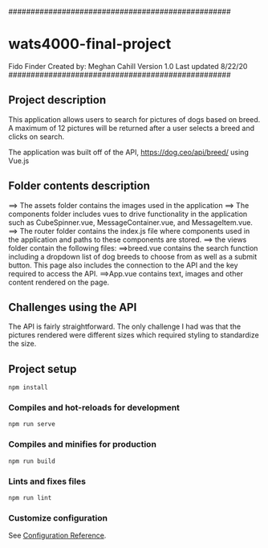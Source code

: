 ##################################################
# wats4000-final-project

Fido Finder
Created by: Meghan Cahill
Version 1.0
Last updated 8/22/20
##################################################

## Project description

This application allows users to search for pictures of dogs based on breed. A maximum of 12 pictures will be returned after a user selects a breed and clicks on search.


The application was built off of the API, https://dog.ceo/api/breed/ using Vue.js

## Folder contents description

==> The assets folder contains the images used in the application
==> The components folder includes vues to drive functionality in the application such as CubeSpinner.vue, MessageContainer.vue, and MessageItem.vue.
==> The router folder contains the index.js file where components used in the application and paths to these components are stored.
==> the views folder contain the following files:
        ==>breed.vue contains the search function including a dropdown list of dog breeds to choose from as well as a submit button. This page also includes the connection to the API and the key required to access the API.
        ==>App.vue contains text, images and other content rendered on the page.  

## Challenges using the API

The API is fairly straightforward. The only challenge I had was that the pictures rendered were different sizes which required styling to standardize the size.

## Project setup
```
npm install
```

### Compiles and hot-reloads for development
```
npm run serve
```

### Compiles and minifies for production
```
npm run build
```

### Lints and fixes files
```
npm run lint
```

### Customize configuration
See [Configuration Reference](https://cli.vuejs.org/config/).
